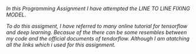 *In this Programming Assignment I have attempted the LINE TO LINE FIXING MODEL*. 

*To do this assigment, I have referred to many online tutorial for tensorflow and deep learning. Becasue of the there can be some resembles between my code and the official documents of tendorflow. Although I am atatching all the links which i used for this assignment.*

